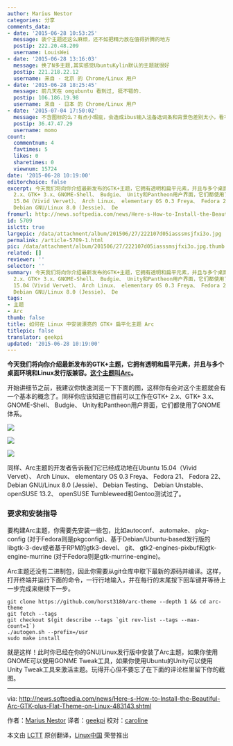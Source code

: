 ```yaml
---
author: Marius Nestor
categories: 分享
comments_data:
- date: '2015-06-28 10:53:25'
  message: 装个主题还这么麻烦，还不如把精力放在值得折腾的地方
  postip: 222.20.48.209
  username: LouisWei
- date: '2015-06-28 13:16:03'
  message: 换了N多主题,其实感觉UbuntuKylin默认的主题就很好
  postip: 221.218.22.12
  username: 来自 - 北京 的 Chrome/Linux 用户
- date: '2015-06-28 18:25:45'
  message: 前几天在 omgubuntu 看到过, 挺不错的.
  postip: 106.186.19.98
  username: 来自 - 日本 的 Chrome/Linux 用户
- date: '2015-07-04 17:50:02'
  message: 不含图标的么？有点小瑕疵，会造成ibus输入法备选词条和背景色差别太小，看不清当前的备选词。
  postip: 36.47.47.29
  username: momo
count:
  commentnum: 4
  favtimes: 5
  likes: 0
  sharetimes: 0
  viewnum: 15724
date: '2015-06-28 10:19:00'
editorchoice: false
excerpt: 今天我们将向你介绍最新发布的GTK+主题，它拥有透明和扁平元素，并且与多个桌面环境和Linux发行版兼容。这个主题叫Arc。 开始讲细节之前，我建议你快速浏览一下下面的图，这样你有会对这个主题就会有一个基本的概念了。同样你应该知道它目前可以工作在GTK+
  2.x、GTK+ 3.x、GNOME-Shell、 Budgie、 Unity和Pantheon用户界面，它们都使用了GNOME 体系。    同样、Arc主题的开发者告诉我们它已经成功地在Ubuntu
  15.04（Vivid Vervet）、 Arch Linux、 elementary OS 0.3 Freya、 Fedora 21、 Fedora 22、
  Debian GNU/Linux 8.0 (Jessie)、 De
fromurl: http://news.softpedia.com/news/Here-s-How-to-Install-the-Beautiful-Arc-GTK-plus-Flat-Theme-on-Linux-483143.shtml
id: 5709
islctt: true
largepic: /data/attachment/album/201506/27/222107d05iasssmsjfxi3o.jpg
permalink: /article-5709-1.html
pic: /data/attachment/album/201506/27/222107d05iasssmsjfxi3o.jpg.thumb.jpg
related: []
reviewer: ''
selector: ''
summary: 今天我们将向你介绍最新发布的GTK+主题，它拥有透明和扁平元素，并且与多个桌面环境和Linux发行版兼容。这个主题叫Arc。 开始讲细节之前，我建议你快速浏览一下下面的图，这样你有会对这个主题就会有一个基本的概念了。同样你应该知道它目前可以工作在GTK+
  2.x、GTK+ 3.x、GNOME-Shell、 Budgie、 Unity和Pantheon用户界面，它们都使用了GNOME 体系。    同样、Arc主题的开发者告诉我们它已经成功地在Ubuntu
  15.04（Vivid Vervet）、 Arch Linux、 elementary OS 0.3 Freya、 Fedora 21、 Fedora 22、
  Debian GNU/Linux 8.0 (Jessie)、 De
tags:
- 主题
- Arc
thumb: false
title: 如何在 Linux 中安装漂亮的 GTK+ 扁平化主题 Arc
titlepic: false
translator: geekpi
updated: '2015-06-28 10:19:00'
---
```


**今天我们将向你介绍最新发布的GTK+主题，它拥有透明和扁平元素，并且与多个桌面环境和Linux发行版兼容。[这个主题叫Arc](https://github.com/horst3180/Arc-theme)。**


开始讲细节之前，我建议你快速浏览一下下面的图，这样你有会对这个主题就会有一个基本的概念了。同样你应该知道它目前可以工作在GTK+ 2.x、GTK+ 3.x、GNOME-Shell、 Budgie、 Unity和Pantheon用户界面，它们都使用了GNOME 体系。


![](/data/attachment/album/201506/27/222107d05iasssmsjfxi3o.jpg)


![](/data/attachment/album/201506/27/222107h6juvwfju45wgg9w.jpg)


![](/data/attachment/album/201506/27/222107d44oojzzz43mchot.jpg)


同样、Arc主题的开发者告诉我们它已经成功地在Ubuntu 15.04（Vivid Vervet）、 Arch Linux、 elementary OS 0.3 Freya、 Fedora 21、 Fedora 22、 Debian GNU/Linux 8.0 (Jessie)、 Debian Testing、 Debian Unstable、 openSUSE 13.2、 openSUSE Tumbleweed和Gentoo测试过了。


### 要求和安装指导


要构建Arc主题，你需要先安装一些包，比如autoconf、 automake、 pkg-config (对于Fedora则是pkgconfig)、基于Debian/Ubuntu-based发行版的libgtk-3-dev或者基于RPM的gtk3-devel、 git、 gtk2-engines-pixbuf和gtk-engine-murrine (对于Fedora则是gtk-murrine-engine)。


Arc主题还没有二进制包，因此你需要从git仓库中取下最新的源码并编译。这样，打开终端并运行下面的命令，一行行地输入，并在每行的末尾按下回车键并等待上一步完成来继续下一步。



```
git clone https://github.com/horst3180/arc-theme --depth 1 && cd arc-theme
git fetch --tags
git checkout $(git describe --tags `git rev-list --tags --max-count=1`)
./autogen.sh --prefix=/usr
sudo make install

```

就是这样！此时你已经在你的GNU/Linux发行版中安装了Arc主题，如果你使用GNOME可以使用GONME Tweak工具，如果你使用Ubuntu的Unity可以使用Unity Tweak工具来激活主题。玩得开心但不要忘了在下面的评论栏里留下你的截图。




---


via: <http://news.softpedia.com/news/Here-s-How-to-Install-the-Beautiful-Arc-GTK-plus-Flat-Theme-on-Linux-483143.shtml>


作者：[Marius Nestor](http://news.softpedia.com/editors/browse/marius-nestor) 译者：[geekpi](https://github.com/geekpi) 校对：[caroline](https://github.com/carolinewuyan)


本文由 [LCTT](https://github.com/LCTT/TranslateProject) 原创翻译，[Linux中国](https://linux.cn/) 荣誉推出